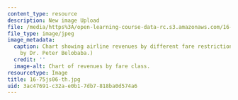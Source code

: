 ```yaml
---
content_type: resource
description: New image Upload
file: /media/https%3A/open-learning-course-data-rc.s3.amazonaws.com/16-75j-airline-management-spring-2006/3ac47691c32ae0b17db7818ba0d574a6_16-75js06-th.jpg
file_type: image/jpeg
image_metadata:
  caption: Chart showing airline revenues by different fare restriction classes. (Image
    by Dr. Peter Belobaba.)
  credit: ''
  image-alt: Chart of revenues by fare class.
resourcetype: Image
title: 16-75js06-th.jpg
uid: 3ac47691-c32a-e0b1-7db7-818ba0d574a6
---
```

